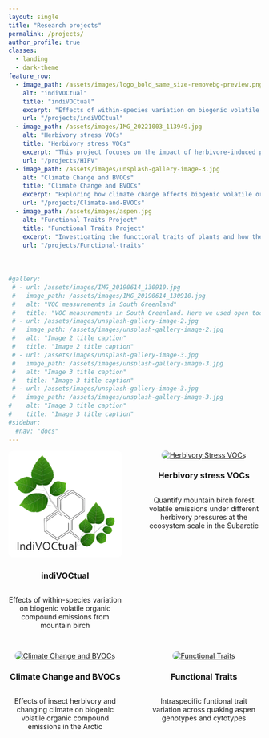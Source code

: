 ```yaml
---
layout: single
title: "Research projects"
permalink: /projects/
author_profile: true
classes:
  - landing
  - dark-theme
feature_row:
  - image_path: /assets/images/logo_bold_same_size-removebg-preview.png
    alt: "indiVOCtual"
    title: "indiVOCtual"
    excerpt: "Effects of within-species variation on biogenic volatile organic compound emissions from mountain birch."
    url: "/projects/indiVOCtual"
  - image_path: /assets/images/IMG_20221003_113949.jpg
    alt: "Herbivory stress VOCs"
    title: "Herbivory stress VOCs"
    excerpt: "This project focuses on the impact of herbivore-induced plant volatiles on plant defense mechanisms in subarctic environments."
    url: "/projects/HIPV"
  - image_path: /assets/images/unsplash-gallery-image-3.jpg
    alt: "Climate Change and BVOCs"
    title: "Climate Change and BVOCs"
    excerpt: "Exploring how climate change affects biogenic volatile organic compounds (BVOCs) emissions in the Arctic and subarctic regions."
    url: "/projects/Climate-and-BVOCs"
  - image_path: /assets/images/aspen.jpg
    alt: "Functional Traits Project"
    title: "Functional Traits Project"
    excerpt: "Investigating the functional traits of plants and how they influence ecosystem services in Arctic ecosystems."
    url: "/projects/Functional-traits"



#gallery:
 # - url: /assets/images/IMG_20190614_130910.jpg
 #   image_path: /assets/images/IMG_20190614_130910.jpg
 #   alt: "VOC measurements in South Greenland"
 #   title: "VOC measurements in South Greenland. Here we used open toc chambers (OTC) that mimics climate warming to look at the future VOC emissions"
 # - url: /assets/images/unsplash-gallery-image-2.jpg
 #   image_path: /assets/images/unsplash-gallery-image-2.jpg
 #   alt: "Image 2 title caption"
 #   title: "Image 2 title caption"
 # - url: /assets/images/unsplash-gallery-image-3.jpg
 #   image_path: /assets/images/unsplash-gallery-image-3.jpg
 #   alt: "Image 3 title caption"
 #   title: "Image 3 title caption"
 # - url: /assets/images/unsplash-gallery-image-3.jpg
 #   image_path: /assets/images/unsplash-gallery-image-3.jpg
#    alt: "Image 3 title caption"
#    title: "Image 3 title caption"
#sidebar:
  #nav: "docs"
---
```


<div style="display: flex; flex-wrap: wrap; gap: 30px; justify-content: space-between;">

  <div style="width: 45%; display: flex; flex-direction: column; align-items: center;">
    <a href="/projects/indiVOCtual">
      <img src="/assets/images/logo_bold_same_size-removebg-preview.png" alt="indiVOCtual" style="width: 100%; height: auto; border-radius: 8px;">
    </a>
    <h3 style="text-align: center;">indiVOCtual</h3>
    <p style="text-align: center;">Effects of within-species variation on biogenic volatile organic compound emissions from mountain birch</p>
  </div>

  <div style="width: 45%; display: flex; flex-direction: column; align-items: center;">
    <a href="/projects/HIPV">
      <img src="/assets/images/IMG_20221003_113949.jpg" alt="Herbivory Stress VOCs" style="width: 100%; height: auto; border-radius: 8px;">
    </a>
    <h3 style="text-align: center;">Herbivory stress VOCs</h3>
    <p style="text-align: center;">Quantify mountain birch forest volatile emissions under different herbivory pressures at the ecosystem scale in the Subarctic</p>
  </div>

  <div style="width: 45%; display: flex; flex-direction: column; align-items: center;">
    <a href="/projects/Climate-and-BVOCs">
      <img src="/assets/images/Cover_photo.jpg" alt="Climate Change and BVOCs" style="width: 100%; height: auto; border-radius: 8px;">
    </a>
    <h3 style="text-align: center;">Climate Change and BVOCs</h3>
    <p style="text-align: center;">Effects of insect herbivory and changing climate on biogenic volatile organic compound emissions in the Arctic</p>
  </div>

  <div style="width: 45%; display: flex; flex-direction: column; align-items: center;">
    <a href="/projects/Functional-traits">
      <img src="/assets/images/aspen.jpg" alt="Functional Traits" style="width: 100%; height: auto; border-radius: 8px;">
    </a>
    <h3 style="text-align: center;">Functional Traits</h3>
    <p style="text-align: center;">Intraspecific funtional trait variation across quaking aspen genotypes and cytotypes</p>
  </div>

</div>
